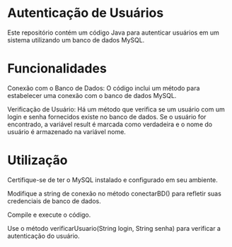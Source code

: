 # Autenticação de Usuários

Este repositório contém um código Java para autenticar usuários em um sistema utilizando um banco de dados MySQL.

# Funcionalidades

Conexão com o Banco de Dados: O código inclui um método para estabelecer uma conexão com o banco de dados MySQL.

Verificação de Usuário: Há um método que verifica se um usuário com um login e senha fornecidos existe no banco de dados. Se o usuário for encontrado, a variável result é marcada como verdadeira e o nome do usuário é armazenado na variável nome.

# Utilização

Certifique-se de ter o MySQL instalado e configurado em seu ambiente.

Modifique a string de conexão no método conectarBD() para refletir suas credenciais de banco de dados.

Compile e execute o código.

Use o método verificarUsuario(String login, String senha) para verificar a autenticação do usuário.
